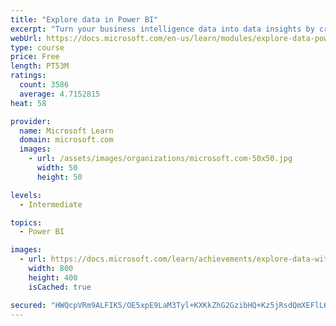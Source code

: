 ```yaml
---
title: "Explore data in Power BI"
excerpt: "Turn your business intelligence data into data insights by creating and configuring Power BI dashboards."
webUrl: https://docs.microsoft.com/en-us/learn/modules/explore-data-power-bi/
type: course
price: Free
length: PT53M
ratings:
  count: 3586
  average: 4.7152815
heat: 58

provider:
  name: Microsoft Learn
  domain: microsoft.com
  images:
    - url: /assets/images/organizations/microsoft.com-50x50.jpg
      width: 50
      height: 50

levels:
  - Intermediate

topics:
  - Power BI

images:
  - url: https://docs.microsoft.com/learn/achievements/explore-data-with-power-bi-desktop-social.png
    width: 800
    height: 400
    isCached: true

secured: "HWQcpVRm9ALFIKS/OE5xpE9LaM3Tyl+KXKkZhG2GzibHQ+Kz5jRsdQmXEFlL6wyBGe1i/r8uaBI2G7z1IioZ/jiHwm5akNA0mjbq5kR7ZhIpU3KSmnNrUIoVFG5nNuGhzAId/uUd43Lkh+zePhW87bJR54oFvNUhvv/RDbmmJpPiHbPBXpPvl7gQRHlK//JNZBnHvFqptOq2Ov5VP3Daf9+yW28HdgGjjjCtb2LyHgLIQXbPqKf+PAb9VelBsbUILQuCbhgwzqomjcXr3IZJYtVz8P7UQxn/Vdlf1O2ZvLdi19TqlB89Nj/b2l9mUwe+krBoD3lGBYIg72A+F0BYwWHpYgLI6JrgSajOdzRHn1tcQvP/JmkXD1KypLNaJtk9C/f/vtASxIMdKeLi+N4ayAqBzk8QFS0VFQSjiS9E0zA=;AtNocFzUuKJp/rBE4tsISw=="
---
```


